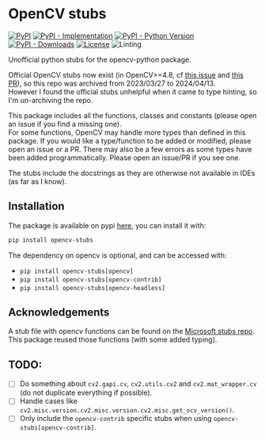 # OpenCV stubs

[![PyPI](https://img.shields.io/pypi/v/opencv-stubs?color=green&style=flat)](https://pypi.org/project/opencv-stubs)
[![PyPI - Implementation](https://img.shields.io/pypi/implementation/opencv-stubs?style=flat)](https://pypi.org/project/opencv-stubs)
[![PyPI - Python Version](https://img.shields.io/pypi/pyversions/opencv-stubs?style=flat)](https://pypi.org/project/opencv-stubs)
[![PyPI - Downloads](https://img.shields.io/pypi/dm/opencv-stubs?style=flat-square)](https://pypistats.org/packages/opencv-stubs)
[![License](https://img.shields.io/pypi/l/opencv-stubs?style=flat)](https://opensource.org/licenses/MIT)
![Linting](https://github.com/hoel-bagard/opencv-stubs/actions/workflows/pre-commit.yaml/badge.svg)

Unofficial python stubs for the opencv-python package.

Official OpenCV stubs now exist (in OpenCV>=4.8, cf [this issue](https://github.com/opencv/opencv/issues/14590) and [this PR](https://github.com/opencv/opencv/pull/20370)), so this repo was archived from 2023/03/27 to 2024/04/13.\
However I found the official stubs unhelpful when it came to type hinting, so I'm un-archiving the repo.

This package includes all the functions, classes and constants (please open an issue if you find a missing one).\
For some functions, OpenCV may handle more types than defined in this package. If you would like a type/function to be added or modified, please open an issue or a PR. There may also be a few errors as some types have been added programmatically. Please open an issue/PR if you see one.

The stubs include the docstrings as they are otherwise not available in IDEs (as far as I know).

## Installation

The package is available on pypi [here](https://pypi.org/project/opencv-stubs/), you can install it with:

```bash
pip install opencv-stubs
```

The dependency on opencv is optional, and can be accessed with:

- `pip install opencv-stubs[opencv]`
- `pip install opencv-stubs[opencv-contrib]`
- `pip install opencv-stubs[opencv-headless]`

## Acknowledgements

A stub file with opencv functions can be found on the [Microsoft stubs repo](https://github.com/microsoft/python-type-stubs/tree/main/cv2). This package reused those functions (with some added typing).

## TODO:

- [ ] Do something about `cv2.gapi.cv`, `cv2.utils.cv2` and `cv2.mat_wrapper.cv` (do not duplicate everything if possible).
- [ ] Handle cases like `cv2.misc.version.cv2.misc.version.cv2.misc.get_ocv_version()`.
- [ ] Only include the `opencv-contrib` specific stubs when using `opencv-stubs[opencv-contrib]`.
